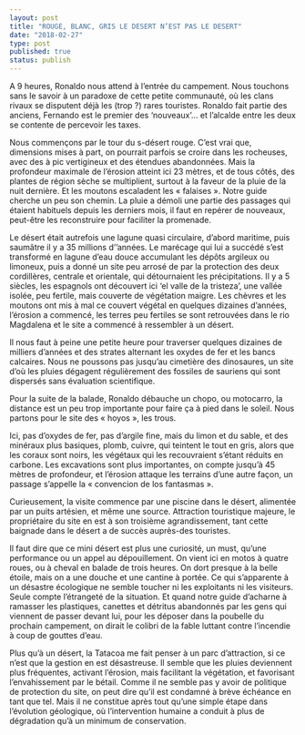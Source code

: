 ```yaml
---
layout: post
title: "ROUGE, BLANC, GRIS LE DESERT N’EST PAS LE DESERT"
date: "2018-02-27"
type: post
published: true
status: publish
---
```


A 9 heures, Ronaldo nous attend à l’entrée du campement. Nous touchons sans le savoir à un paradoxe de cette petite communauté, où les clans rivaux se disputent déjà les (trop ?) rares touristes. Ronaldo fait partie des anciens, Fernando est le premier des ‘nouveaux’… et l’alcalde entre les deux se contente de percevoir les taxes.

Nous commençons par le tour du s-désert rouge. C’est vrai que, dimensions mises à part, on pourrait parfois se croire dans les rocheuses, avec des à pic vertigineux et des étendues abandonnées. Mais la profondeur maximale de l’érosion atteint ici 23 mètres, et de tous côtés, des plantes de région sèche se multiplient, surtout à la faveur de la pluie de la nuit dernière. Et les moutons escaladent les « falaises ». Notre guide cherche un peu son chemin. La pluie a démoli une partie des passages qui étaient habituels depuis les derniers mois, il faut en repérer de nouveaux, peut-être les reconstruire pour faciliter la promenade.

Le désert était autrefois une lagune quasi circulaire, d’abord maritime, puis saumâtre il y a 35 millions d’’années. Le marécage qui lui a succédé s’est transformé en lagune d’eau douce accumulant les dépôts argileux ou limoneux, puis a donné un site peu arrosé de par la protection des deux cordillères, centrale et orientale, qui détournaient les précipitations. Il y a 5 siècles, les espagnols ont découvert ici ‘el valle de la tristeza’, une vallée isolée, peu fertile, mais couverte de végétation maigre. Les chèvres et les moutons ont mis à mal ce couvert végétal en quelques dizaines d’années, l’érosion a commencé, les terres peu fertiles se sont retrouvées dans le rio Magdalena et le site a commencé à ressembler à un désert.

Il nous faut à peine une petite heure pour traverser quelques dizaines de milliers d’années et des strates alternant les oxydes de fer et les bancs calcaires. Nous ne poussons pas jusqu’au cimetière des dinosaures, un site d’où les pluies dégagent régulièrement des fossiles de sauriens qui sont dispersés sans évaluation scientifique.

Pour la suite de la balade, Ronaldo débauche un chopo, ou motocarro, la distance est un peu trop importante pour faire ça à pied dans le soleil. Nous partons pour le site des « hoyos », les trous.

Ici, pas d’oxydes de fer, pas d’argile fine, mais du limon et du sable, et des minéraux plus basiques, plomb, cuivre, qui teintent le tout en gris, alors que les coraux sont noirs, les végétaux qui les recouvraient s’étant réduits en carbone. Les excavations sont plus importantes, on compte jusqu’à 45 mètres de profondeur, et l’érosion attaque les terrains d’une autre façon, un passage s’appelle la « convencion de los fantasmas ».

Curieusement, la visite commence par une piscine dans le désert, alimentée par un puits artésien, et même une source. Attraction touristique majeure, le propriétaire du site en est à son troisième agrandissement, tant cette baignade dans le désert a de succès auprès-des touristes.

Il faut dire que ce mini désert est plus une curiosité, un must, qu’une performance ou un appel au dépouillement. On vient ici en motos à quatre roues, ou à cheval en balade de trois heures. On dort presque à la belle étoile, mais on a une douche et une cantine à portée. Ce qui s’apparente à un désastre écologique ne semble toucher ni les exploitants ni les visiteurs. Seule compte l’étrangeté de la situation. Et quand notre guide d’acharne à ramasser les plastiques, canettes et détritus abandonnés par les gens qui viennent de passer devant lui, pour les déposer dans la poubelle du prochain campement, on dirait le colibri de la fable luttant contre l’incendie à coup de gouttes d’eau.

Plus qu’à un désert, la Tatacoa me fait penser à un parc d’attraction, si ce n’est que la gestion en est désastreuse. Il semble que les pluies deviennent plus fréquentes, activant l’érosion, mais facilitant la végétation, et favorisant l’envahissement par le bétail. Comme il ne semble pas y avoir de politique de protection du site, on peut dire qu’il est condamné à brève échéance en tant que tel. Mais il ne constitue après tout qu’une simple étape dans l’évolution géologique, où l’intervention humaine a conduit à plus de dégradation qu’à un minimum de conservation.
